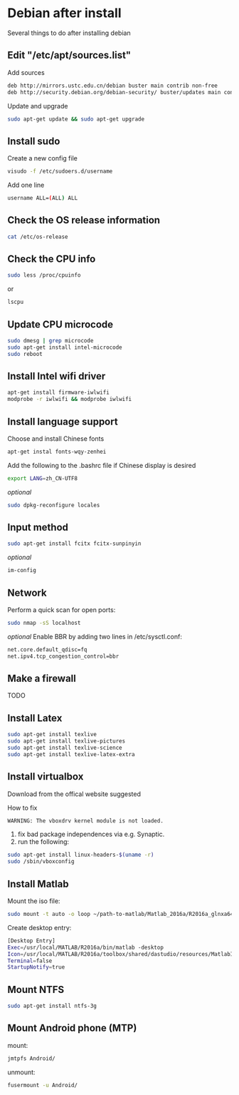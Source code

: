 # Debian after install

Several things to do after installing debian

## Edit "/etc/apt/sources.list"
Add sources
```sh
deb http://mirrors.ustc.edu.cn/debian buster main contrib non-free
deb http://security.debian.org/debian-security/ buster/updates main contrib non-free
```
Update and upgrade
```sh
sudo apt-get update && sudo apt-get upgrade
```

## Install sudo
Create a new config file
```sh
visudo -f /etc/sudoers.d/username
```
Add one line
```sh
username ALL=(ALL) ALL
```

## Check the OS release information
```sh
cat /etc/os-release
```

## Check the CPU info
```sh
sudo less /proc/cpuinfo
```
or
```sh
lscpu
```

## Update CPU microcode
```sh
sudo dmesg | grep microcode
sudo apt-get install intel-microcode
sudo reboot
```

## Install Intel wifi driver
```sh
apt-get install firmware-iwlwifi
modprobe -r iwlwifi && modprobe iwlwifi
```

## Install language support
Choose and install Chinese fonts
```sh
apt-get instal fonts-wqy-zenhei
```
Add the following to the .bashrc file if Chinese display is desired
```sh
export LANG=zh_CN-UTF8
```
_optional_
```sh
sudo dpkg-reconfigure locales
```

## Input method
```sh
sudo apt-get install fcitx fcitx-sunpinyin
```
_optional_
```sh
im-config
```

## Network
Perform a quick scan for open ports:
```sh
sudo nmap -sS localhost
```
_optional_
Enable BBR by adding two lines in /etc/sysctl.conf:
```sh
net.core.default_qdisc=fq
net.ipv4.tcp_congestion_control=bbr
```

## Make a firewall
TODO

## Install Latex
```sh
sudo apt-get install texlive
sudo apt-get install texlive-pictures
sudo apt-get install texlive-science
sudo apt-get install texlive-latex-extra
```

## Install virtualbox
Download from the offical website suggested

How to fix
```sh
WARNING: The vboxdrv kernel module is not loaded.
```
1.  fix bad package independences via e.g. Synaptic.
2.  run the following:
```sh
sudo apt-get install linux-headers-$(uname -r)
sudo /sbin/vboxconfig
```

## Install Matlab
Mount the iso file:
```sh
sudo mount -t auto -o loop ~/path-to-matlab/Matlab_2016a/R2016a_glnxa64.iso ~/matlab/
```
Create desktop entry:
```sh
[Desktop Entry]
Exec=/usr/local/MATLAB/R2016a/bin/matlab -desktop
Icon=/usr/local/MATLAB/R2016a/toolbox/shared/dastudio/resources/MatlabIcon.png
Terminal=false
StartupNotify=true
```

## Mount NTFS
```sh
sudo apt-get install ntfs-3g
```

## Mount Android phone (MTP)
mount:
```sh
jmtpfs Android/
```
unmount:
```sh
fusermount -u Android/
```
